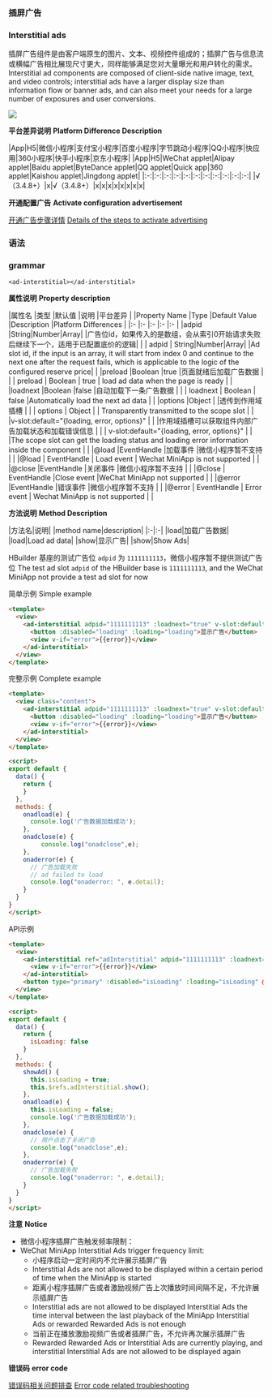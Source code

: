 ### 插屏广告
### Interstitial ads

插屏广告组件是由客户端原生的图片、文本、视频控件组成的；插屏广告与信息流或横幅广告相比展现尺寸更大，同样能够满足您对大量曝光和用户转化的需求。
Interstitial ad components are composed of client-side native image, text, and video controls; interstitial ads have a larger display size than information flow or banner ads, and can also meet your needs for a large number of exposures and user conversions.

![](https://web-assets.dcloud.net.cn/unidoc/zh/interstitial-ad.png)


**平台差异说明**
**Platform Difference Description**

|App|H5|微信小程序|支付宝小程序|百度小程序|字节跳动小程序|QQ小程序|快应用|360小程序|快手小程序|京东小程序|
|App|H5|WeChat applet|Alipay applet|Baidu applet|ByteDance applet|QQ applet|Quick app|360 applet|Kaishou applet|Jingdong applet|
|:-:|:-:|:-:|:-:|:-:|:-:|:-:|:-:|:-:|:-:|:-:|
|√（3.4.8+）|x|√（3.4.8+）|x|x|x|x|x|x|x|x|


**开通配置广告**
**Activate configuration advertisement**

[开通广告步骤详情](https://uniapp.dcloud.net.cn/uni-ad.html#start)
[Details of the steps to activate advertising](https://uniapp.dcloud.net.cn/uni-ad.html#start)


### 语法
### grammar

`<ad-interstitial></ad-interstitial>`


**属性说明**
**Property description**

|属性名																			|类型													|默认值		|说明																																									|平台差异	|
|Property Name |Type |Default Value |Description |Platform Differences |
|:-																					|:-														|:-				|:-																																										|:-				|
|adpid																			|String&#124;Number&#124;Array|					|广告位id，如果传入的是数组，会从索引0开始请求失败后继续下一个，适用于已配置底价的逻辑|					|
| adpid | String&#124;Number&#124;Array| |Ad slot id, if the input is an array, it will start from index 0 and continue to the next one after the request fails, which is applicable to the logic of the configured reserve price| |
|preload																		|Boolean											|true			|页面就绪后加载广告数据																																|					|
| preload | Boolean | true | load ad data when the page is ready | |
|loadnext																		|Boolean											|false		|自动加载下一条广告数据																																|					|
| loadnext | Boolean | false |Automatically load the next ad data | |
|options																		|Object												|					|透传到作用域插槽																																			|					|
| options | Object | | Transparently transmitted to the scope slot | |
|v-slot:default="{loading, error, options}"	|															|					|作用域插槽可以获取组件内部广告加载状态和加载错误信息																	|					|
| v-slot:default="{loading, error, options}" | | |The scope slot can get the loading status and loading error information inside the component | |
|@load																			|EventHandle									|加载事件	|微信小程序暂不支持																																		|					|
|@load | EventHandle | Load event | Wechat MiniApp is not supported | |
|@close																			|EventHandle									|关闭事件	|微信小程序暂不支持																																		|					|
|@close | EventHandle |Close event |WeChat MiniApp not supported | |
|@error																			|EventHandle									|错误事件	|微信小程序暂不支持																																		|					|
|@error | EventHandle | Error event | Wechat MiniApp is not supported | |

**方法说明**
**Method Description**

|方法名|说明|
|method name|description|
|:-|:-|
|load|加载广告数据|
|load|Load ad data|
|show|显示广告|
|show|Show Ads|


HBuilder 基座的测试广告位 `adpid` 为 `1111111113`，微信小程序暂不提供测试广告位
The test ad slot `adpid` of the HBuilder base is `1111111113`, and the WeChat MiniApp not provide a test ad slot for now


简单示例
Simple example

```html
<template>
  <view>
    <ad-interstitial adpid="1111111113" :loadnext="true" v-slot:default="{loading, error}">
      <button :disabled="loading" :loading="loading">显示广告</button>
      <view v-if="error">{{error}}</view>
    </ad-interstitial>
  </view>
</template>
```


完整示例
Complete example

```html
<template>
  <view class="content">
    <ad-interstitial adpid="1111111113" :loadnext="true" v-slot:default="{loading, error}" @load="onadload" @close="onadclose" @error="onaderror">
      <button :disabled="loading" :loading="loading">显示广告</button>
      <view v-if="error">{{error}}</view>
    </ad-interstitial>
  </view>
</template>

<script>
export default {
  data() {
    return {
    }
  },
  methods: {
    onadload(e) {
      console.log('广告数据加载成功');
    },
    onadclose(e) {
		 console.log("onadclose",e);
    },
    onaderror(e) {
      // 广告加载失败
      // ad failed to load
      console.log("onaderror: ", e.detail);
    }
  }
}
</script>
```

API示例

```html
<template>
  <view>
    <ad-interstitial ref="adInterstitial" adpid="1111111113" :loadnext="false" v-slot:default="{loading, error}" @load="onadload" @close="onadclose" @error="onaderror">
      <view v-if="error">{{error}}</view>
    </ad-interstitial>
    <button type="primary" :disabled="isLoading" :loading="isLoading" @click="showAd">显示广告</button>
  </view>
</template>

<script>
export default {
  data() {
    return {
      isLoading: false
    }
  },
  methods: {
    showAd() {
      this.isLoading = true;
      this.$refs.adInterstitial.show();
    },
    onadload(e) {
      this.isLoading = false;
      console.log('广告数据加载成功');
    },
    onadclose(e) {
      // 用户点击了关闭广告
      console.log("onadclose",e);
    },
    onaderror(e) {
      // 广告加载失败
      console.log("onaderror: ", e.detail);
    }
  }
}
</script>
```

**注意**
**Notice**

- 微信小程序插屏广告触发频率限制：
- WeChat MiniApp Interstitial Ads trigger frequency limit:
  - 小程序启动一定时间内不允许展示插屏广告
  - Interstitial Ads are not allowed to be displayed within a certain period of time when the MiniApp is started
  - 距离小程序插屏广告或者激励视频广告上次播放时间间隔不足，不允许展示插屏广告
  - Interstitial ads are not allowed to be displayed Interstitial Ads the time interval between the last playback of the MiniApp Interstitial Ads or rewarded Rewarded Ads is not enough
  - 当前正在播放激励视频广告或者插屏广告，不允许再次展示插屏广告
  - Rewarded Rewarded Ads or Interstitial Ads are currently playing, and interstitial Interstitial Ads are not allowed to be displayed again



**错误码**
**error code**

[错误码相关问题排查](https://uniapp.dcloud.net.cn/component/ad-error-code.html)
[Error code related troubleshooting](https://uniapp.dcloud.net.cn/component/ad-error-code.html)
